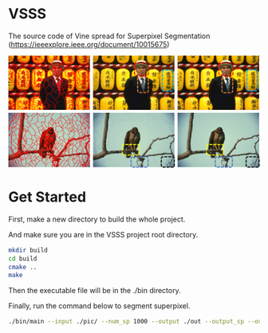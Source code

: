 # VSSS
The source code of Vine spread for Superpixel Segmentation (https://ieeexplore.ieee.org/document/10015675)

![example](https://github.com/zach-pei/VSSS/blob/main/pic/vsss-detail-twigs.png)

# Get Started

First, make a new directory to build the whole project.

And make sure you are in the VSSS project root directory.
```bash
mkdir build
cd build
cmake ..
make
```
Then the executable file will be in the ./bin directory.

Finally, run the command below to segment superpixel.

```bash 
./bin/main --input ./pic/ --num_sp 1000 --output ./out --output_sp --output_label --alpha 0.005 --lambda 20 --beta 30 --tau 7
```

